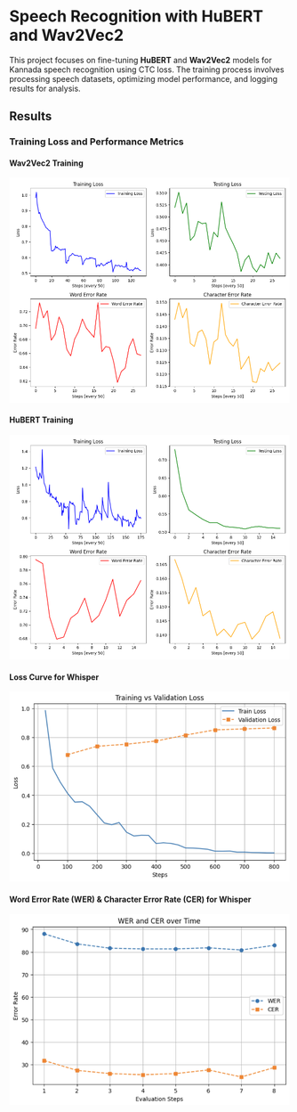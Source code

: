 # Speech Recognition with HuBERT and Wav2Vec2  

This project focuses on fine-tuning **HuBERT** and **Wav2Vec2** models for Kannada speech recognition using CTC loss. The training process involves processing speech datasets, optimizing model performance, and logging results for analysis.  

## Results  

### Training Loss and Performance Metrics  

#### Wav2Vec2 Training  
![Wav2Vec2 Training](Train%20Data/Graphs/wav2vec2_train_2.png)  

#### HuBERT Training  
![HuBERT Training](Train%20Data/Graphs/hubert_train_1.png)  

#### Loss Curve for Whisper
![Loss Curve](Train%20Data/Graphs/q2_loss.png)  
#### Word Error Rate (WER) & Character Error Rate (CER) for Whisper
![Word Error Rate (WER) & Character Error Rate (CER)](Train%20Data/Graphs/q2_wer_cer.png)  
